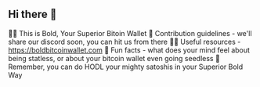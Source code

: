 ## Hi there 👋

🙋‍♀️ This is Bold, Your Superior Bitoin Wallet
🌈 Contribution guidelines - we'll share our discord soon, you can hit us from there
👩‍💻 Useful resources - https://boldbitcoinwallet.com
🍿 Fun facts - what does your mind feel about being statless, or about your bitcoin wallet even going seedless 
🧙 Remember, you can do HODL your mighty satoshis in your Superior Bold Way 

